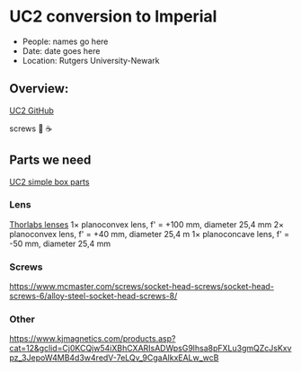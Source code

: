 # UC2 conversion to Imperial
* People: names go here
* Date: date goes here
* Location: Rutgers University-Newark

## Overview:
[UC2 GitHub](https://github.com/openUC2/UC2-GIT)

screws
:pizza:
:coffee:


## Parts we need
[UC2 simple box parts](https://github.com/openUC2/UC2-GIT/tree/master/TheBOX/SimpleBOX/BUILD_ME)


### Lens
[Thorlabs lenses](https://www.thorlabs.com/newgrouppage9.cfm?objectgroup_id=112)
1× planoconvex lens, f' = +100 mm, diameter 25,4 mm
2× planoconvex lens, f' = +40 mm, diameter 25,4 m
1× planoconcave lens, f' = -50 mm, diameter 25,4 mm
### Screws 
https://www.mcmaster.com/screws/socket-head-screws/socket-head-screws-6/alloy-steel-socket-head-screws-8/

### Other
https://www.kjmagnetics.com/products.asp?cat=12&gclid=Cj0KCQjw54iXBhCXARIsADWpsG9lhsa8pFXLu3gmQZcJsKxvpz_3JepoW4MB4d3w4redV-7eLQv_9CgaAlkxEALw_wcB
